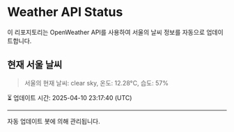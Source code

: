 
# Weather API Status

이 리포지토리는 OpenWeather API를 사용하여 서울의 날씨 정보를 자동으로 업데이트합니다.

## 현재 서울 날씨
> 서울의 현재 날씨: clear sky, 온도: 12.28°C, 습도: 57%

⏳ 업데이트 시간: 2025-04-10 23:17:40 (UTC)

---
자동 업데이트 봇에 의해 관리됩니다.
